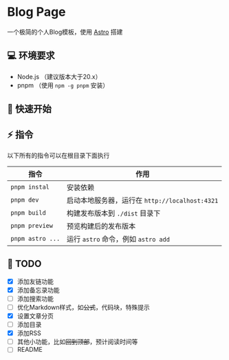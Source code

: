 # Blog Page

一个极简的个人Blog模板，使用 [Astro](https://astro.build/) 搭建

## 💻 环境要求
- Node.js （建议版本大于20.x）
- pnpm （使用 `npm -g pnpm` 安装）

## 🚀 快速开始

## ⚡ 指令

以下所有的指令可以在根目录下面执行

| 指令 | 作用 |
| --- | --- |
| `pnpm instal` | 安装依赖 |
| `pnpm dev` | 启动本地服务器，运行在 `http://localhost:4321` |
| `pnpm build` | 构建发布版本到 `./dist` 目录下 |
| `pnpm preview` | 预览构建后的发布版本 |
| `pnpm astro ...` | 运行 `astro` 命令，例如 `astro add` |


## 📜 TODO

- [x] 添加友链功能
- [x] 添加备忘录功能
- [ ] 添加搜索功能
- [ ] 优化Markdown样式，如~~公式~~，代码块，特殊提示
- [x] 设置文章分页
- [ ] 添加目录
- [x] 添加RSS
- [ ] 其他小功能，比如~~回到顶部~~，预计阅读时间等
- [ ] README

